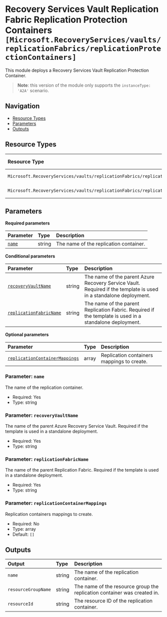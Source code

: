 # Recovery Services Vault Replication Fabric Replication Protection Containers `[Microsoft.RecoveryServices/vaults/replicationFabrics/replicationProtectionContainers]`

This module deploys a Recovery Services Vault Replication Protection Container.

> **Note**: this version of the module only supports the `instanceType: 'A2A'` scenario.

## Navigation

- [Resource Types](#Resource-Types)
- [Parameters](#Parameters)
- [Outputs](#Outputs)

## Resource Types

| Resource Type | API Version |
| :-- | :-- |
| `Microsoft.RecoveryServices/vaults/replicationFabrics/replicationProtectionContainers` | [2022-10-01](https://learn.microsoft.com/en-us/azure/templates/Microsoft.RecoveryServices/2022-10-01/vaults/replicationFabrics/replicationProtectionContainers) |
| `Microsoft.RecoveryServices/vaults/replicationFabrics/replicationProtectionContainers/replicationProtectionContainerMappings` | [2022-10-01](https://learn.microsoft.com/en-us/azure/templates/Microsoft.RecoveryServices/2022-10-01/vaults/replicationFabrics/replicationProtectionContainers/replicationProtectionContainerMappings) |

## Parameters

**Required parameters**

| Parameter | Type | Description |
| :-- | :-- | :-- |
| [`name`](#parameter-name) | string | The name of the replication container. |

**Conditional parameters**

| Parameter | Type | Description |
| :-- | :-- | :-- |
| [`recoveryVaultName`](#parameter-recoveryvaultname) | string | The name of the parent Azure Recovery Service Vault. Required if the template is used in a standalone deployment. |
| [`replicationFabricName`](#parameter-replicationfabricname) | string | The name of the parent Replication Fabric. Required if the template is used in a standalone deployment. |

**Optional parameters**

| Parameter | Type | Description |
| :-- | :-- | :-- |
| [`replicationContainerMappings`](#parameter-replicationcontainermappings) | array | Replication containers mappings to create. |

### Parameter: `name`

The name of the replication container.

- Required: Yes
- Type: string

### Parameter: `recoveryVaultName`

The name of the parent Azure Recovery Service Vault. Required if the template is used in a standalone deployment.

- Required: Yes
- Type: string

### Parameter: `replicationFabricName`

The name of the parent Replication Fabric. Required if the template is used in a standalone deployment.

- Required: Yes
- Type: string

### Parameter: `replicationContainerMappings`

Replication containers mappings to create.

- Required: No
- Type: array
- Default: `[]`

## Outputs

| Output | Type | Description |
| :-- | :-- | :-- |
| `name` | string | The name of the replication container. |
| `resourceGroupName` | string | The name of the resource group the replication container was created in. |
| `resourceId` | string | The resource ID of the replication container. |
